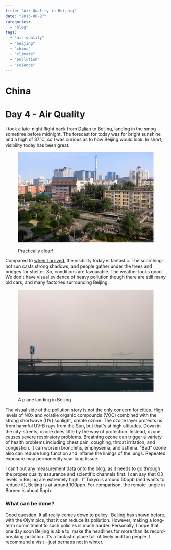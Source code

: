```yaml
---
title: "Air Quality in Beijing"
date: "2013-06-27"
categories: 
  - "blog"
tags: 
  - "air-quality"
  - "beijing"
  - "china"
  - "climate"
  - "pollution"
  - "science"
---
```


# China

# Day 4 - Air Quality

I took a late-night flight back from [Dalian](http://www.martinirwinphotography.com/myblog/china-day3-dalian) to Beijing, landing in the smog sometime before midnight. The forecast for today was for bright sunshine and a high of 37°C, so I was curious as to how Beijing would look. In short, visibility today has been great.

<figure>

![Practically clear!](/assets/images/0357f-20130627-dsc05857.jpg)

<figcaption>



Practically clear!





</figcaption>



</figure>

Compared to [when I arrived](http://www.martinirwinphotography.com/myblog/2013/6/24/make-haze-while-the-sun-shines), the visibility today is fantastic. The scorching-hot sun casts strong shadows, and people gather under the trees and bridges for shelter. So, conditions are favourable. The weather looks good. We don't have visual evidence of heavy pollution though there are still many old cars, and many factories surrounding Beijing.

<figure>

![A plane landing in Beijing](/assets/images/4edc2-20130626-2013-06-2607.20.51.jpg)

<figcaption>



A plane landing in Beijing





</figcaption>



</figure>

The visual side of the pollution story is not the only concern for cities. High levels of NOx and volatile organic compounds (VOC) combined with the strong shortwave (UV) sunlight, create ozone. The ozone layer protects us from harmful UV-B rays from the Sun, but that's at high altitudes. Down in the city-streets, ozone does little by the way of protection. Instead, ozone causes severe respiratory problems. Breathing ozone can trigger a variety of health problems including chest pain, coughing, throat irritation, and congestion. It can worsen bronchitis, emphysema, and asthma. “Bad” ozone also can reduce lung function and inflame the linings of the lungs. Repeated exposure may permanently scar lung tissue. 

I can't put any measurement data onto the blog, as it needs to go through the proper quality assurance and scientific channels first. I can say that O3 levels in Beijing are extremely high.  If Tokyo is around 50ppb (and wants to reduce it), Beijing is at around 100ppb. For comparison, the remote jungle in Borneo is about 5ppb.

### What can be done?

Good question. It all really comes down to policy.  Beijing has shown before, with the Olymipics, that it can reduce its pollution. However, making a long-term commitment to such policies is much harder. Personally, I hope that one day soon Beijing is able to  make the headlines for more than its record-breaking pollution. It's a fantastic place full of lively and fun people. I recommend a visit - just perhaps not in winter.
